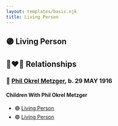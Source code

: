 ```yaml
---
layout: templates/basic.njk
title: Living Person
---
```

## 🟣 Living Person

## 👩‍❤️‍👨 Relationships

### 🔵 [Phil Okrel Metzger](/people/5/58597117), b. 29 MAY 1916

#### Children With Phil Okrel Metzger
* 🟣 [Living Person](/people/3/35610560)
* 🟣 [Living Person](/people/8/89832710)
